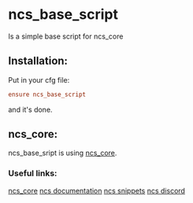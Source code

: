 # ncs_base_script

Is a simple base script for ncs_core

## Installation:

Put in your cfg file:
```cfg
ensure ncs_base_script
```
and it's done.

## ncs_core:

ncs_base_sript is using [ncs_core](https://github.com/NextCitizens/ncs_core/).

### Useful links:

[ncs_core](https://github.com/NextCitizens/ncs_core/)
[ncs documentation](https://nextcitizens.github.io/ncs_documentation/)
[ncs snippets](https://marketplace.visualstudio.com/items?itemName=NextCitizens-Snippets.nextcitizens-snippets)
[ncs discord](https://discord.gg/T8u4JsserD)